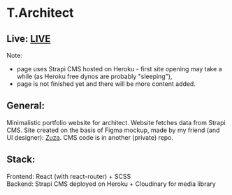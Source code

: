 # T.Architect

## Live: [LIVE](http://t-architect.netlify.app)
Note: 
- page uses Strapi CMS hosted on Heroku - first site opening may take a while (as Heroku free dynos are probably "sleeping"),
- page is not finished yet and there will be more content added.

## General:

Minimalistic portfolio website for architect. Website fetches data from Strapi CMS. Site created on the basis of Figma mockup, made by my friend (and UI designer): [Zuza](https://www.behance.net/zuzannadesigner). CMS code is in another (private) repo.

## Stack:
Frontend: React (with react-router) + SCSS <br>
Backend: Strapi CMS deployed on Heroku + Cloudinary for media library